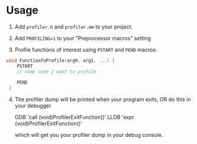 # Usage

1. Add `profiler.h` and `profiler.mm` to your project.

2. Add `PROFILING=1` to your "Preprocessor macros" setting

3. Profile functions of interest using `PSTART` and `PEND` macros:

  ```objective-c
  void FunctionToProfile(arg0, arg1, ...) {
      PSTART
      // some code I want to profile
     
      PEND
   } 
  ```

  

4. The profiler dump will be printed when your program exits, OR do this in your debugger

   GDB	'call (void)ProfilerExitFunction()'
   LLDB	'expr (void)ProfilerExitFunction()'

   which will get you your profiler dump in your debug console.

